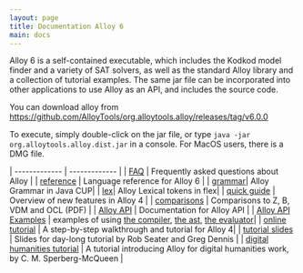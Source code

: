```yaml
---
layout: page
title: Documentation Alloy 6
main: docs
---
```


Alloy 6 is a self-contained executable, which includes the Kodkod model finder and a variety of SAT solvers, 
as well as the standard Alloy library and a collection of tutorial examples. The same jar file can be incorporated 
into other applications to use Alloy as an API, and includes the source code.

You can download alloy from https://github.com/AlloyTools/org.alloytools.alloy/releases/tag/v6.0.0

To execute, simply double-click on the jar file, or type `java -jar org.alloytools.alloy.dist.jar` in a console. For MacOS users, there is a DMG file.

| ------------- | ------------- |
| [FAQ](/faq/faq.html)  | Frequently asked questions about Alloy |
| [reference](spec.html) | Language reference for Alloy 6 |
| [grammar](https://github.com/AlloyTools/org.alloytools.alloy/blob/master/org.alloytools.alloy.core/parser/Alloy.cup)| Alloy Grammar in Java CUP|
| [lex](https://github.com/AlloyTools/org.alloytools.alloy/blob/master/org.alloytools.alloy.core/parser/Alloy.lex)| Alloy Lexical tokens in flex|
| [quick guide](quickguide) | Overview of new features in Alloy 4 |
| [comparisons](download/comparisons.pdf) | Comparisons to Z, B, VDM and OCL (PDF) |
| [Alloy API](documentation/alloy-api/index.html) | Documentation for Alloy API |
| [Alloy API Examples](documentation/alloy-api-examples.html) | examples of using [the compiler](code/ExampleUsingTheCompiler.java.html), [the ast](code/ExampleUsingTheAPI.java.html), [the evaluator](code/EvaluatorExample.java.html)|
| [online tutorial](tutorials/online) | A step-by-step walkthrough and tutorial for Alloy 4|
| [tutorial slides](tutorials/day-course) | Slides for day-long tutorial by Rob Seater and Greg Dennis |
| [digital humanities tutorial](http://blackmesatech.com/2013/07/alloy/) | A tutorial introducing Alloy for digital humanities work, by C. M. Sperberg-McQueen |
